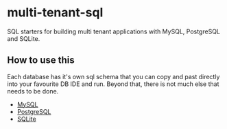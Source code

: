 # multi-tenant-sql

SQL starters for building multi tenant applications with MySQL, PostgreSQL and SQLite.

## How to use this

Each database has it's own sql schema that you can copy and past directly into your favourite DB IDE and run. Beyond that, there is not much
else that needs to be done.

- [MySQL](https://raw.githubusercontent.com/JayJamieson/multi-tenant-sql/main/mysql.sql)
- [PostgreSQL](https://raw.githubusercontent.com/JayJamieson/multi-tenant-sql/main/postgresql.sql)
- [SQLite](https://raw.githubusercontent.com/JayJamieson/multi-tenant-sql/main/sqlite.sql)
